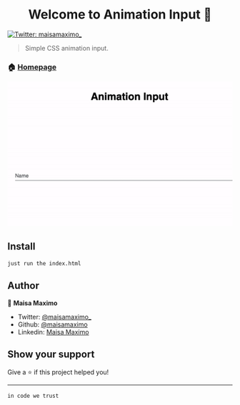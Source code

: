<h1 align="center">Welcome to Animation Input 🌱</h1>
<p>
  <a href="https://twitter.com/maisamaximo_" target="_blank">
    <img alt="Twitter: maisamaximo_" src="https://img.shields.io/twitter/follow/maisamaximo_.svg?style=social" />
  </a>
</p>

> Simple CSS animation input.

### 🏠 [Homepage](https://codepen.io/maisamaximo/pen/eYYNQzK)

![](animation_input.gif)


## Install

```sh
just run the index.html
```

## Author

💁 **Maisa Maximo**

* Twitter: [@maisamaximo_](https://twitter.com/maisamaximo_)
* Github: [@maisamaximo](https://github.com/maisamaximo)
* Linkedin: [Maisa Maximo](https://www.linkedin.com/in/maisa-maximo-ferreira/)

## Show your support

Give a ⭐️ if this project helped you!

***
```in code we trust```